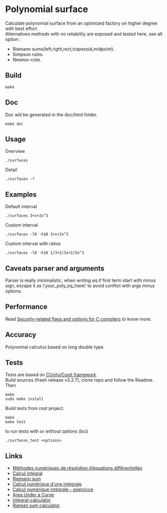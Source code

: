 # Polynomial surface

Calculate polynomial surface from an optimized factory on higher degree with best effort.  
Alternatives methods with no reliability are exposed and tested here, see alt option :
* Riemann sums(left,right,rect,trapezoid,midpoint).
* Simpson rules.
* Newton-cote.
  
## Build
``` 
make
```

## Doc
Doc will be generated in the doc/html folder.
``` 
make doc
```

## Usage
Overview
``` 
./surfaces 
```
Detail
```
./surfaces -?
```

## Examples
Default interval
```
./surfaces 3+x+2x^3
```
Custom interval
```
./surfaces -l0 -h10 3+x+2x^3
```
Custom interval with ratios
```
./surfaces -l0 -h10 1/3+2/3x+2/5x^3
```

## Caveats parser and arguments
Parser is really minimalistic, when writing eq if first term start with minus sign, escape it as \\'your_poly_eq_here\\' to avoid conflict with args minus options.

## Performance
Read [Security-related flags and options for C compilers](https://airbus-seclab.github.io/c-compiler-security/) to know more.

## Accuracy
Polynomial calculus based on long double type.  

## Tests
Tests are based on [CUnity/Cunit framework](https://gitlab.com/cunity/cunit).  
Build sources (fresh release v3.2.7), clone repo and follow the Readme.  
Then
``` 
make
sudo make install
```
Build tests from root project.  
``` 
make
make test
```
to run tests with or without options (bci)
``` 
./surfaces_test <options>
```

## Links
* [Méthodes numériques de résolution d’équations différentielles](https://www.fresnel.fr/perso/stout/Anal_numer/Cours4.pdf)
* [Calcul intégral](https://lyceesgisors.spip.ac-rouen.fr/IMG/pdf/integration-2.pdf)
* [Riemann sum](https://en.wikipedia.org/wiki/Riemann_sum)
* [Calcul numérique d'une intégrale](https://fr.wikipedia.org/wiki/Calcul_num%C3%A9rique_d%27une_int%C3%A9grale)
* [Calcul numérique intégrale - exercicce](https://ressources.unisciel.fr/ramses/517-3-calcul-integral/co/fe701_1.html)
* [Area Under a Curve](https://revisionmaths.com/advanced-level-maths-revision/pure-maths/calculus/area-under-curve)
* [integral-calculator](https://github.com/arasgungore/integral-calculator)
* [Rieman sum calculator](https://www.emathhelp.net/calculators/calculus-2/riemann-sum-calculator/?f=x%5E3+%2B+0.5x+%2B+3&a=0&b=5&n=4&type=mid)